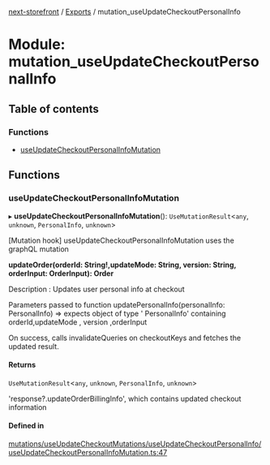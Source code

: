 [next-storefront](../README.md) / [Exports](../modules.md) / mutation_useUpdateCheckoutPersonalInfo

# Module: mutation_useUpdateCheckoutPersonalInfo

## Table of contents

### Functions

- [useUpdateCheckoutPersonalInfoMutation](mutation_useUpdateCheckoutPersonalInfo.md#useupdatecheckoutpersonalinfomutation)

## Functions

### useUpdateCheckoutPersonalInfoMutation

▸ **useUpdateCheckoutPersonalInfoMutation**(): `UseMutationResult`<`any`, `unknown`, `PersonalInfo`, `unknown`\>

[Mutation hook] useUpdateCheckoutPersonalInfoMutation uses the graphQL mutation

<b>updateOrder(orderId: String!,updateMode: String, version: String, orderInput: OrderInput): Order</b>

Description : Updates user personal info at checkout

Parameters passed to function updatePersonalInfo(personalInfo: PersonalInfo) => expects object of type ' PersonalInfo' containing orderId,updateMode , version ,orderInput

On success, calls invalidateQueries on checkoutKeys and fetches the updated result.

#### Returns

`UseMutationResult`<`any`, `unknown`, `PersonalInfo`, `unknown`\>

'response?.updateOrderBillingInfo', which contains updated checkout information

#### Defined in

[mutations/useUpdateCheckoutMutations/useUpdateCheckoutPersonalInfo/useUpdateCheckoutPersonalInfoMutation.ts:47](https://github.com/KiboSoftware/nextjs-storefront/blob/98414f4/hooks/mutations/useUpdateCheckoutMutations/useUpdateCheckoutPersonalInfo/useUpdateCheckoutPersonalInfoMutation.ts#L47)
